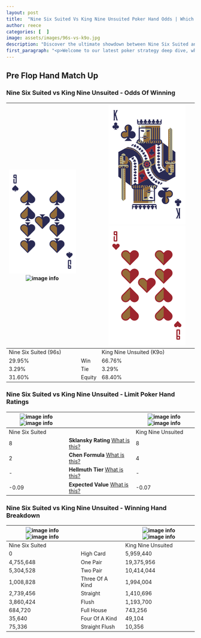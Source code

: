 ```yaml
---
layout: post
title:  "Nine Six Suited Vs King Nine Unsuited Poker Hand Odds | Which Is The Better Hand In Poker? A Complete Guide"
author: reece
categories: [  ]
image: assets/images/96s-vs-k9o.jpg
description: "Discover the ultimate showdown between Nine Six Suited and King Nine Unsuited in poker! Uncover the odds, strategies, and scenarios where one hand triumphs over the other. Get ready to up your poker game with this thrilling analysis."
first_paragraph: "<p>Welcome to our latest poker strategy deep dive, where we're pitting two distinct hands against each other in a high-stakes showdown: Nine Six Suited vs King Nine Unsuited.</p><p>In the dynamic world of poker, every decision counts, and knowing which hand holds the upper hand is key to your success at the table.</p><p>In this article, we'll dissect these two hands, explore the scenarios where one dominates the other, and equip you with the knowledge to make strategic choices that can tip the odds in your favor.</p><p>Get ready to unravel the intriguing dynamics of these poker hands and elevate your game to new heights.</p>"
---
```




[comment]: # (sp0)

## Pre Flop Hand Match Up

<div class="table hand-ratings" markdown="1"> 



### Nine Six Suited vs King Nine Unsuited - Odds Of Winning


    
| ![image info](assets/images/hand1/9.png) ![image info](assets/images/hand1/6s.png) |  | ![image info](assets/images/hand2/k.png) ![image info](assets/images/hand2/9o.png) |
| -------- | -------- | -------- |
| Nine Six Suited (96s) |  | King Nine Unsuited (K9o) |
| 29.95% | Win | 66.76% |
| 3.29% | Tie | 3.29% |
| 31.60% | Equity | 68.40% |




[comment]: # (sp1)



### Nine Six Suited vs King Nine Unsuited - Limit Poker Hand Ratings


    
| ![image info](https://www.riverpairs.com/assets/images/hand1/9.png) ![image info](https://www.riverpairs.com/assets/images/hand1/6s.png) |  | ![image info](https://www.riverpairs.com/assets/images/hand2/k.png) ![image info](https://www.riverpairs.com/assets/images/hand2/9o.png) |
| -------- | -------- | -------- |
| Nine Six Suited |  | King Nine Unsuited |
| 8 | **Sklansky Rating** [What is this?](/sklansky-rating-explained) | 8 |
| 2 | **Chen Formula** [What is this?](/chen-formula-explained) | 4 |
| - | **Hellmuth Tier** [What is this?](/Hellmuth-tier-explained) | - |
| -0.09 | **Expected Value** [What is this?](/expected-value-explained) | -0.07 |




[comment]: # (sp2)



### Nine Six Suited vs King Nine Unsuited - Winning Hand Breakdown


    
| ![image info](https://www.riverpairs.com/assets/images/hand1/9.png) ![image info](https://www.riverpairs.com/assets/images/hand1/6s.png) |  | ![image info](https://www.riverpairs.com/assets/images/hand2/k.png) ![image info](https://www.riverpairs.com/assets/images/hand2/9o.png) |
| -------- | -------- | -------- |
| Nine Six Suited |  | King Nine Unsuited |
| 0 | High Card | 5,959,440 |
| 4,755,648 | One Pair | 19,375,956 |
| 5,304,528 | Two Pair | 10,414,044 |
| 1,008,828 | Three Of A Kind | 1,994,004 |
| 2,739,456 | Straight | 1,410,696 |
| 3,860,424 | Flush | 1,193,700 |
| 684,720 | Full House | 743,256 |
| 35,640 | Four Of A Kind | 49,104 |
| 75,336 | Straight Flush | 10,356 |




[comment]: # (sp3)



</div>

[comment]: # (sp4)



[comment]: # (sp5)

